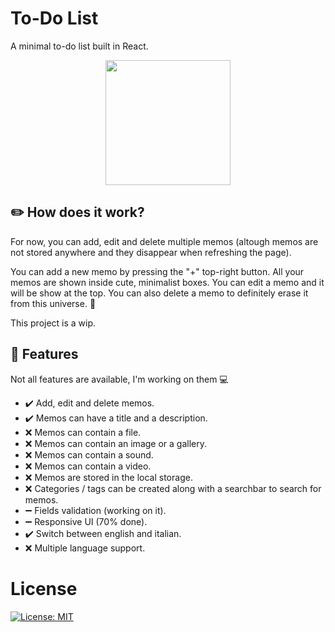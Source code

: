 
# To-Do List

A minimal to-do list built in React.

<p align="center">
  <img src="https://www.svgrepo.com/show/191348/tasks-list.svg" width="200px">
</p>

## ✏️ How does it work?

For now, you can add, edit and delete multiple memos (altough memos are not stored anywhere and they disappear when refreshing the page).  

You can add a new memo by pressing the "+" top-right button. All your memos are shown inside cute, minimalist boxes. You can edit a memo and it will be show at the top. You can also delete a memo to definitely erase it from this universe. 🌌  

This project is a wip.

## 🔎 Features

Not all features are available, I'm working on them 💻

* ✔️ Add, edit and delete memos.
* ✔️ Memos can have a title and a description.
* ❌ Memos can contain a file.
* ❌ Memos can contain an image or a gallery.
* ❌ Memos can contain a sound.
* ❌ Memos can contain a video.
* ❌ Memos are stored in the local storage.
* ❌ Categories / tags can be created along with a searchbar to search for memos.
* ➖ Fields validation (working on it).
* ➖ Responsive UI (70% done).
* ✔️ Switch between english and italian.
* ❌ Multiple language support.

# License
[![License: MIT](https://img.shields.io/badge/License-MIT-yellow.svg)](https://opensource.org/licenses/MIT)
